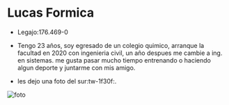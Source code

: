 # Lucas Formica

- Legajo:176.469-0

- Tengo 23 años, soy egresado de un colegio quimico, arranque la facultad en 2020 con ingenieria civil, un año despues me cambie a ing. en sistemas.
me gusta pasar mucho tiempo entrenando o haciendo algun deporte
y juntarme con mis amigo.

- les dejo una foto del sur:tw-1f30f:.

![foto](https://user-images.githubusercontent.com/129813664/229692166-53317de0-ce20-4316-8095-00015ba31063.jpg)
